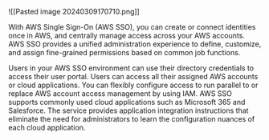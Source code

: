![[Pasted image 20240309170710.png]]

With AWS Single Sign-On (AWS SSO), you can create or connect identities once in AWS, and centrally manage access across your AWS accounts. AWS SSO provides a unified administration experience to define, customize, and assign fine-grained permissions based on common job functions.

Users in your AWS SSO environment can use their directory credentials to access their user portal. Users can access all their assigned AWS accounts or cloud applications. You can flexibly configure access to run parallel to or replace AWS account access management by using IAM. AWS SSO supports commonly used cloud applications such as Microsoft 365 and Salesforce. The service provides application integration instructions that eliminate the need for administrators to learn the configuration nuances of each cloud application.